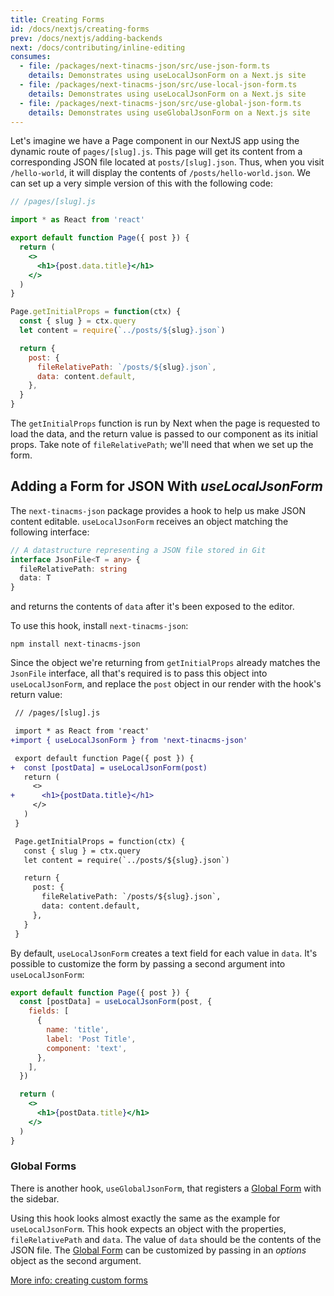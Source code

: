 ```yaml
---
title: Creating Forms
id: /docs/nextjs/creating-forms
prev: /docs/nextjs/adding-backends
next: /docs/contributing/inline-editing
consumes:
  - file: /packages/next-tinacms-json/src/use-json-form.ts
    details: Demonstrates using useLocalJsonForm on a Next.js site
  - file: /packages/next-tinacms-json/src/use-local-json-form.ts
    details: Demonstrates using useLocalJsonForm on a Next.js site
  - file: /packages/next-tinacms-json/src/use-global-json-form.ts
    details: Demonstrates using useGlobalJsonForm on a Next.js site
---
```


Let's imagine we have a Page component in our NextJS app using the dynamic route of `pages/[slug].js`. This page will get its content from a corresponding JSON file located at `posts/[slug].json`. Thus, when you visit `/hello-world`, it will display the contents of `/posts/hello-world.json`. We can set up a very simple version of this with the following code:

```jsx
// /pages/[slug].js

import * as React from 'react'

export default function Page({ post }) {
  return (
    <>
      <h1>{post.data.title}</h1>
    </>
  )
}

Page.getInitialProps = function(ctx) {
  const { slug } = ctx.query
  let content = require(`../posts/${slug}.json`)

  return {
    post: {
      fileRelativePath: `/posts/${slug}.json`,
      data: content.default,
    },
  }
}
```

The `getInitialProps` function is run by Next when the page is requested to load the data, and the return value is passed to our component as its initial props. Take note of `fileRelativePath`; we'll need that when we set up the form.

## Adding a Form for JSON With _useLocalJsonForm_

The `next-tinacms-json` package provides a hook to help us make JSON content editable. `useLocalJsonForm` receives an object matching the following interface:

```typescript
// A datastructure representing a JSON file stored in Git
interface JsonFile<T = any> {
  fileRelativePath: string
  data: T
}
```

and returns the contents of `data` after it's been exposed to the editor.

To use this hook, install `next-tinacms-json`:

```
npm install next-tinacms-json
```

Since the object we're returning from `getInitialProps` already matches the `JsonFile` interface, all that's required is to pass this object into `useLocalJsonForm`, and replace the `post` object in our render with the hook's return value:

```diff
 // /pages/[slug].js

 import * as React from 'react'
+import { useLocalJsonForm } from 'next-tinacms-json'

 export default function Page({ post }) {
+  const [postData] = useLocalJsonForm(post)
   return (
     <>
+      <h1>{postData.title}</h1>
     </>
   )
 }

 Page.getInitialProps = function(ctx) {
   const { slug } = ctx.query
   let content = require(`../posts/${slug}.json`)

   return {
     post: {
       fileRelativePath: `/posts/${slug}.json`,
       data: content.default,
     },
   }
 }
```

By default, `useLocalJsonForm` creates a text field for each value in `data`. It's possible to customize the form by passing a second argument into `useLocalJsonForm`:

```jsx
export default function Page({ post }) {
  const [postData] = useLocalJsonForm(post, {
    fields: [
      {
        name: 'title',
        label: 'Post Title',
        component: 'text',
      },
    ],
  })

  return (
    <>
      <h1>{postData.title}</h1>
    </>
  )
}
```

### Global Forms

There is another hook, `useGlobalJsonForm`, that registers a [Global Form](https://tinacms.org/docs/concepts/forms#local--global-forms) with the sidebar.

Using this hook looks almost exactly the same as the example for `useLocalJsonForm`. This hook expects an object with the properties, `fileRelativePath` and `data`. The value of `data` should be the contents of the JSON file. The [Global Form](https://tinacms.org/docs/concepts/forms#local--global-forms) can be customized by passing in an _options_ object as the second argument.

[More info: creating custom forms](/docs/concepts/forms#creating-custom-forms)

